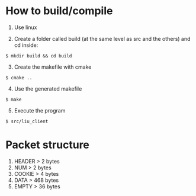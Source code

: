 # How to build/compile

1. Use linux

2. Create a folder called build (at the same level as src and the others) and cd inside:
```
$ mkdir build && cd build
```
3. Create the makefile with cmake
```
$ cmake ..
```

4. Use the generated makefile
```
$ make
```
5. Execute the program
```
$ src/liu_client
```

# Packet structure

1. HEADER > 2 bytes
2. NUM    > 2 bytes
3. COOKIE > 4 bytes
4. DATA   > 468 bytes
5. EMPTY  > 36 bytes
